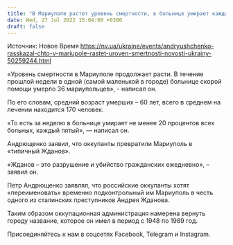 ```yaml
---
title: "В Мариуполе растет уровень смертности, в больнице умирает каждый пятый — советник мэра"
date: Wed, 27 Jul 2022 15:04:00 +0300
draft: false
---
```

Источник: Новое Время https://nv.ua/ukraine/events/andryushchenko-rasskazal-chto-v-mariupole-rastet-uroven-smertnosti-novosti-ukrainy-50259244.html


«Уровень смертности в Мариуполе продолжает расти. В течение прошлой недели в одной (самой маленькой в городе) больнице скорой помощи умерло 36 мариупольцев», - написал он.

По его словам, средний возраст умерших – 60 лет, всего в среднем на лечении находится 170 человек.

«То есть за неделю в больнице умирает не менее 20 процентов всех больных, каждый пятый», — написал он.

Андрющенко заявил, что оккупанты превратили Мариуполь в «типичный Жданов».

 «Жданов – это разрушение и убийство гражданских ежедневно», – заявил он.

Петр Андрющенко заявлял, что российские оккупанты хотят «переименовать» временно подконтрольный им Мариуполь в честь одного из сталинских преступников Андрея Жданова.

Таким образом оккупационная администрация намерена вернуть городу название, которое он имел в период с 1948 по 1989 год.

Присоединяйтесь к нам в соцсетях Facebook, Telegram и Instagram.

